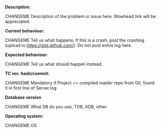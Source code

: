 <!--- (**********************************)
      (** Fill in the following fields **)
      (**********************************)
      (you can delete all rows before description and after operating system when creating issue)
      For SQL fixes:
      search for existing issues, if a bug report exist for the issue you are trying to fix and it's opened post there.
      don't modify WDB fields without supply one sniff of those fields (censure guids, character names, anything blizzard can use to identify source)
      don't use pull requests for sql only fixes, unless it's to fix one existing unable to apply file.
      don't hardcode guids.
      don't DELETE + INSERT to update only few fields of one row.
      don't use database names.
      don't put ' around numbers.
      don't put ( ) if they aren't needed.
      use only 1 DELETE + INSERT when we add multiple items to one table, unless you are scripting multiple creatures.
      put default values on every new column we want to add on that way we can make smallers inserts.
      start fix by -- in case some previous sql misses proper ending.
      DELETE by guid AND entry to be sure we don't delete existing spawns.
      start sql code with 3 ` sql         --->

**Description:**

CHANGEME Description of the problem or issue here. Wowhead link will be appreciated.

**Current behaviour:**

CHANGEME Tell us what happens.
If this is a crash, post the crashlog (upload to https://gist.github.com/). Do not post entire log here.

**Expected behaviour:**

CHANGEME Tell us what should happen instead.

**TC rev. hash/commit:** 

CHANGEME Mandatory if Project == compiled master repo from Git, found it in first line of Server.log

**Database version**

CHANGEME What DB do you use, TDB, ADB, other.

**Operating system:** 

CHANGEME OS


<!--- Notes
- This template is for problem reports. For other types of report, edit it accordingly.
- For fixes containing C++ changes, create a Pull Request.
--->
